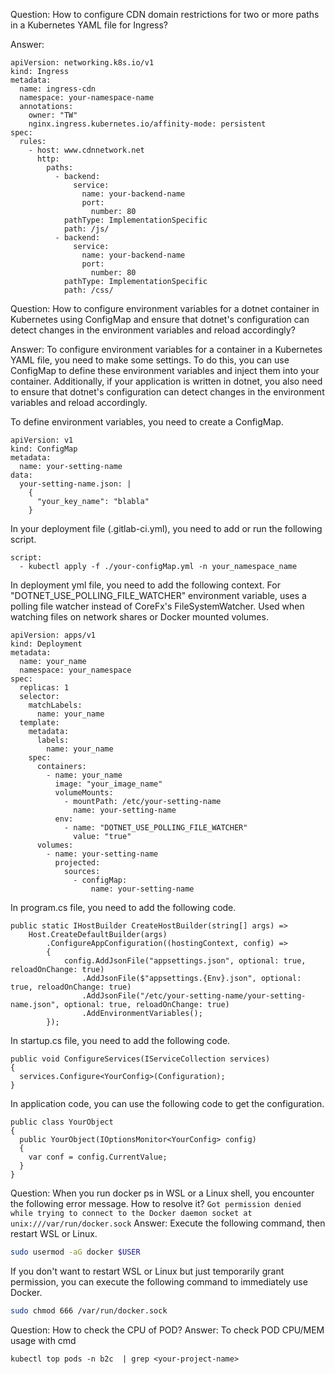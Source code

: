 Question: How to configure CDN domain restrictions for two or more paths in a Kubernetes YAML file for Ingress?

Answer:
```
apiVersion: networking.k8s.io/v1
kind: Ingress
metadata:
  name: ingress-cdn
  namespace: your-namespace-name
  annotations:
    owner: "TW"
    nginx.ingress.kubernetes.io/affinity-mode: persistent
spec:
  rules:
    - host: www.cdnnetwork.net
      http:
        paths:
          - backend:
              service:
                name: your-backend-name
                port:
                  number: 80
            pathType: ImplementationSpecific
            path: /js/
          - backend:
              service:
                name: your-backend-name
                port:
                  number: 80
            pathType: ImplementationSpecific
            path: /css/
```

Question: How to configure environment variables for a dotnet container in Kubernetes using ConfigMap and ensure that dotnet's configuration can detect changes in the environment variables and reload accordingly?

Answer:
To configure environment variables for a container in a Kubernetes YAML file, you need to make some settings. 
To do this, you can use ConfigMap to define these environment variables and inject them into your container. 
Additionally, if your application is written in dotnet, 
you also need to ensure that dotnet's configuration can detect changes in the environment variables and reload accordingly.

To define environment variables, you need to create a ConfigMap. 
```
apiVersion: v1
kind: ConfigMap
metadata:
  name: your-setting-name
data:
  your-setting-name.json: |
    {
      "your_key_name": "blabla"
    }
```

In your deployment file (.gitlab-ci.yml), you need to add or run the following script.
```
script:
  - kubectl apply -f ./your-configMap.yml -n your_namespace_name
```

In deployment yml file, you need to add the following context.
For "DOTNET_USE_POLLING_FILE_WATCHER" environment variable, 
uses a polling file watcher instead of CoreFx's FileSystemWatcher. 
Used when watching files on network shares or Docker mounted volumes.
```
apiVersion: apps/v1
kind: Deployment
metadata:
  name: your_name
  namespace: your_namespace
spec:
  replicas: 1
  selector:
    matchLabels:
      name: your_name
  template:
    metadata:
      labels:
        name: your_name
    spec:
      containers:
        - name: your_name
          image: "your_image_name"
          volumeMounts:
            - mountPath: /etc/your-setting-name
              name: your-setting-name
          env:
            - name: "DOTNET_USE_POLLING_FILE_WATCHER"
              value: "true"
      volumes:
        - name: your-setting-name
          projected:
            sources:
              - configMap:
                  name: your-setting-name
```

In program.cs file, you need to add the following code.
```
public static IHostBuilder CreateHostBuilder(string[] args) =>
    Host.CreateDefaultBuilder(args)
        .ConfigureAppConfiguration((hostingContext, config) =>
        {
            config.AddJsonFile("appsettings.json", optional: true, reloadOnChange: true)
                .AddJsonFile($"appsettings.{Env}.json", optional: true, reloadOnChange: true)
                .AddJsonFile("/etc/your-setting-name/your-setting-name.json", optional: true, reloadOnChange: true)
                .AddEnvironmentVariables();
        });
```

In startup.cs file, you need to add the following code.
```
public void ConfigureServices(IServiceCollection services)
{
  services.Configure<YourConfig>(Configuration);
}
```

In application code, you can use the following code to get the configuration.
```
public class YourObject
{
  public YourObject(IOptionsMonitor<YourConfig> config)
  {
    var conf = config.CurrentValue;
  }
}
```

Question: When you run docker ps in WSL or a Linux shell, you encounter the following error message. 
How to resolve it?
`Got permission denied while trying to connect to the Docker daemon socket at unix:///var/run/docker.sock`
Answer:
Execute the following command, then restart WSL or Linux.
```bash
sudo usermod -aG docker $USER
```

If you don't want to restart WSL or Linux but just temporarily grant permission, you can execute the following command to immediately use Docker.
```bash
sudo chmod 666 /var/run/docker.sock
```

Question: How to check the CPU of POD?
Answer: To check POD CPU/MEM usage with cmd
```
kubectl top pods -n b2c  | grep <your-project-name>
```
